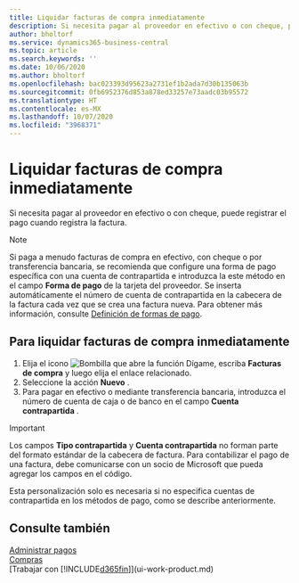 ```yaml
---
title: Liquidar facturas de compra inmediatamente
description: Si necesita pagar al proveedor en efectivo o con cheque, puede hacer que se realice el registro correspondiente cuando se registra la factura.
author: bholtorf
ms.service: dynamics365-business-central
ms.topic: article
ms.search.keywords: ''
ms.date: 10/06/2020
ms.author: bholtorf
ms.openlocfilehash: bac023393d95623a2731ef1b2ada7d30b135063b
ms.sourcegitcommit: 0fb6952376d853a878ed33257e73aadc03b95572
ms.translationtype: HT
ms.contentlocale: es-MX
ms.lasthandoff: 10/07/2020
ms.locfileid: "3968371"
---
```

# <a name="settle-purchase-invoices-promptly"></a>Liquidar facturas de compra inmediatamente

Si necesita pagar al proveedor en efectivo o con cheque, puede registrar el pago cuando registra la factura.  

> [!NOTE]  
> Si paga a menudo facturas de compra en efectivo, con cheque o por transferencia bancaria, se recomienda que configure una forma de pago específica con una cuenta de contrapartida e introduzca la este método en el campo **Forma de pago** de la tarjeta del proveedor. Se inserta automáticamente el número de cuenta de contrapartida en la cabecera de la factura cada vez que se crea una factura nueva. Para obtener más información, consulte [Definición de formas de pago](finance-payment-methods.md).  

## <a name="to-settle-purchase-invoices-promptly"></a>Para liquidar facturas de compra inmediatamente

1. Elija el icono ![Bombilla que abre la función Dígame](media/ui-search/search_small.png "Dígame qué desea hacer"), escriba **Facturas de compra** y luego elija el enlace relacionado.  
2. Seleccione la acción **Nuevo** .  
3. Para pagar en efectivo o mediante transferencia bancaria, introduzca el número de cuenta de caja o de banco en el campo **Cuenta contrapartida** .  

> [!IMPORTANT]  
> Los campos **Tipo contrapartida** y **Cuenta contrapartida** no forman parte del formato estándar de la cabecera de factura. Para contabilizar el pago de una factura, debe comunicarse con un socio de Microsoft que pueda agregar los campos en el código.  
>
> Esta personalización solo es necesaria si no especifica cuentas de contrapartida en los métodos de pago, como se describe anteriormente.

## <a name="see-also"></a>Consulte también

[Administrar pagos](payables-manage-payables.md)  
[Compras](purchasing-manage-purchasing.md)  
[Trabajar con [!INCLUDE[d365fin](includes/d365fin_md.md)]](ui-work-product.md)  
